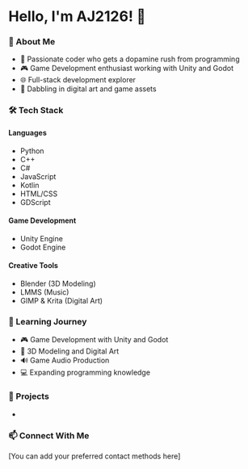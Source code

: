 # Hello, I'm AJ2126! 👋

### 💫 About Me
- 🎯 Passionate coder who gets a dopamine rush from programming
- 🎮 Game Development enthusiast working with Unity and Godot
- 🌐 Full-stack development explorer
- 🎨 Dabbling in digital art and game assets

### 🛠️ Tech Stack
#### Languages
- Python
- C++
- C#
- JavaScript
- Kotlin
- HTML/CSS
- GDScript

#### Game Development
- Unity Engine
- Godot Engine

#### Creative Tools
- Blender (3D Modeling)
- LMMS (Music)
- GIMP & Krita (Digital Art)

### 🌱 Learning Journey
- 🎮 Game Development with Unity and Godot
- 🎨 3D Modeling and Digital Art
- 🔊 Game Audio Production
- 💻 Expanding programming knowledge

### 🚀 Projects
- 

### 📫 Connect With Me
[You can add your preferred contact methods here]
<!---
AJ2126/AJ2126 is a ✨ special ✨ repository because its `README.md` (this file) appears on your GitHub profile.
You can click the Preview link to take a look at your changes.
--->
